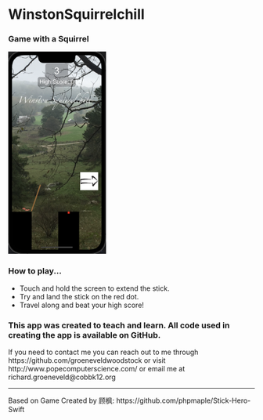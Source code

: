 # WinstonSquirrelchill
<h3>
Game with a Squirrel
</h3>
<img src="https://github.com/groeneveldwoodstock/WinstonSquirrelchill/blob/main/squirrelchill.png" alt="Screen Shot" style="width:200px;">
<h3>
How to play... 
</h3>
<ul>
  <li>Touch and hold the screen to extend the stick.</li>
  <li>Try and land the stick on the red dot.</li>
  <li>Travel along and beat your high score!</li>
</ul>

<h3>
This app was created to teach and learn. All code used in creating the app is available on GitHub.
</h3>
<p>If you need to contact me you can reach out to me through https://github.com/groeneveldwoodstock or visit http://www.popecomputerscience.com/ or email me at richard.groeneveld@cobbk12.org 
</p>
<hr>
<p>
Based on Game Created by 顾枫: 
https://github.com/phpmaple/Stick-Hero-Swift
</p>
  </body>
